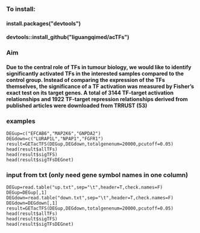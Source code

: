 ### To install:
#### install.packages("devtools")
#### devtools::install_github("liguangqimed/acTFs")
### Aim
#### Due to the central role of TFs in tumour biology, we would like to identify significantly activated TFs in the interested samples compared to the control group. Instead of comparing the expression of the TFs themselves, the significance of a TF activation was measured by Fisher’s exact test on its target genes. A total of 3144 TF-target activation relationships and 1922 TF-target repression relationships derived from published articles were downloaded from TRRUST (53)




### examples
```
DEGup=c("EFCAB6","MAP2K6","GNPDA2")
DEGdown=c("LURAP1L","NPAP1","FGFR1")
result=GETacTFS(DEGup,DEGdown,totalgenenum=20000,pcutoff=0.05)
head(result$allTFs)
head(result$sigTFS)
head(result$sigTFsDEGnet)
```
### input from txt (only need gene symbol names in one column)
```
DEGup=read.table("up.txt",sep="\t",header=T,check.names=F)
DEGup=DEGup[,1]
DEGdown=read.table("down.txt",sep="\t",header=T,check.names=F)
DEGdown=DEGdown[,1]
result=GETacTFS(DEGup,DEGdown,totalgenenum=20000,pcutoff=0.05)
head(result$allTFs)
head(result$sigTFS)
head(result$sigTFsDEGnet)
```

